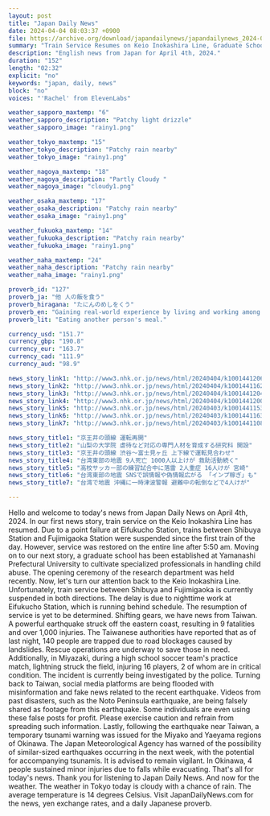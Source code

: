 ```yaml
---
layout: post
title: "Japan Daily News"
date: 2024-04-04 08:03:37 +0900
file: https://archive.org/download/japandailynews/japandailynews_2024-04-04.mp3
summary: "Train Service Resumes on Keio Inokashira Line, Graduate School Opens to Address Child Abuse, & more…"
description: "English news from Japan for April 4th, 2024."
duration: "152"
length: "02:32"
explicit: "no"
keywords: "japan, daily, news"
block: "no"
voices: "'Rachel' from ElevenLabs"

weather_sapporo_maxtemp: "6"
weather_sapporo_description: "Patchy light drizzle"
weather_sapporo_image: "rainy1.png"

weather_tokyo_maxtemp: "15"
weather_tokyo_description: "Patchy rain nearby"
weather_tokyo_image: "rainy1.png"

weather_nagoya_maxtemp: "18"
weather_nagoya_description: "Partly Cloudy "
weather_nagoya_image: "cloudy1.png"

weather_osaka_maxtemp: "17"
weather_osaka_description: "Patchy rain nearby"
weather_osaka_image: "rainy1.png"

weather_fukuoka_maxtemp: "14"
weather_fukuoka_description: "Patchy rain nearby"
weather_fukuoka_image: "rainy1.png"

weather_naha_maxtemp: "24"
weather_naha_description: "Patchy rain nearby"
weather_naha_image: "rainy1.png"

proverb_id: "127"
proverb_ja: "他 人の飯を食う"
proverb_hiragana: "たにんのめしをくう"
proverb_en: "Gaining real-world experience by living and working among others, away from one's parents."
proverb_lit: "Eating another person's meal."

currency_usd: "151.7"
currency_gbp: "190.8"
currency_eur: "163.7"
currency_cad: "111.9"
currency_aud: "98.9"

news_story_link1: "http://www3.nhk.or.jp/news/html/20240404/k10014412061000.html"
news_story_link2: "http://www3.nhk.or.jp/news/html/20240404/k10014411621000.html"
news_story_link3: "http://www3.nhk.or.jp/news/html/20240404/k10014412041000.html"
news_story_link4: "http://www3.nhk.or.jp/news/html/20240404/k10014412001000.html"
news_story_link5: "http://www3.nhk.or.jp/news/html/20240403/k10014411531000.html"
news_story_link6: "http://www3.nhk.or.jp/news/html/20240403/k10014411631000.html"
news_story_link7: "http://www3.nhk.or.jp/news/html/20240403/k10014411081000.html"

news_story_title1: "京王井の頭線 運転再開"
news_story_title2: "山梨の大学院 虐待など対応の専門人材を育成する研究科 開設"
news_story_title3: "京王井の頭線 渋谷～富士見ヶ丘 上下線で運転見合わせ"
news_story_title4: "台湾東部の地震 9人死亡 1000人以上けが 救助活動続く"
news_story_title5: "高校サッカー部の練習試合中に落雷 2人重症 16人けが 宮崎"
news_story_title6: "台湾東部の地震 SNSで誤情報や偽情報広がる 「インプ稼ぎ」も"
news_story_title7: "台湾で地震 沖縄に一時津波警報 避難中の転倒などで4人けが"

---
```


Hello and welcome to today's news from Japan Daily News on April 4th, 2024. In our first news story, train service on the Keio Inokashira Line has resumed. Due to a point failure at Eifukucho Station, trains between Shibuya Station and Fujimigaoka Station were suspended since the first train of the day. However, service was restored on the entire line after 5:50 am. Moving on to our next story, a graduate school has been established at Yamanashi Prefectural University to cultivate specialized professionals in handling child abuse. The opening ceremony of the research department was held recently. Now, let's turn our attention back to the Keio Inokashira Line. Unfortunately, train service between Shibuya and Fujimigaoka is currently suspended in both directions. The delay is due to nighttime work at Eifukucho Station, which is running behind schedule. The resumption of service is yet to be determined. Shifting gears, we have news from Taiwan. A powerful earthquake struck off the eastern coast, resulting in 9 fatalities and over 1,000 injuries. The Taiwanese authorities have reported that as of last night, 140 people are trapped due to road blockages caused by landslides. Rescue operations are underway to save those in need. Additionally, in Miyazaki, during a high school soccer team's practice match, lightning struck the field, injuring 16 players, 2 of whom are in critical condition. The incident is currently being investigated by the police. Turning back to Taiwan, social media platforms are being flooded with misinformation and fake news related to the recent earthquake. Videos from past disasters, such as the Noto Peninsula earthquake, are being falsely shared as footage from this earthquake. Some individuals are even using these false posts for profit. Please exercise caution and refrain from spreading such information. Lastly, following the earthquake near Taiwan, a temporary tsunami warning was issued for the Miyako and Yaeyama regions of Okinawa. The Japan Meteorological Agency has warned of the possibility of similar-sized earthquakes occurring in the next week, with the potential for accompanying tsunamis. It is advised to remain vigilant. In Okinawa, 4 people sustained minor injuries due to falls while evacuating. That's all for today's news. Thank you for listening to Japan Daily News. And now for the weather. The weather in Tokyo today is cloudy with a chance of rain. The average temperature is 14 degrees Celsius.  Visit JapanDailyNews.com for the news, yen exchange rates, and a daily Japanese proverb.
